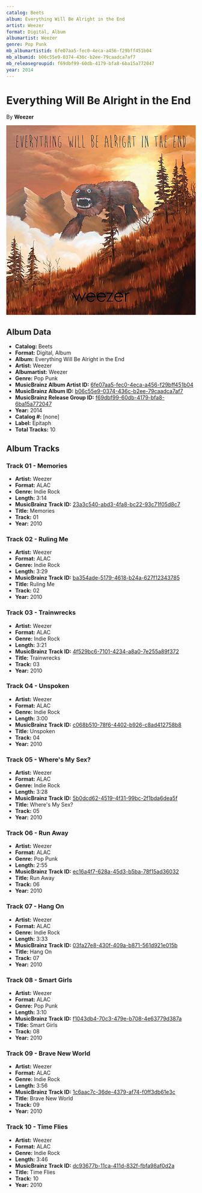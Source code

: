 ```yaml
---
catalog: Beets
album: Everything Will Be Alright in the End
artist: Weezer
format: Digital, Album
albumartist: Weezer
genre: Pop Punk
mb_albumartistid: 6fe07aa5-fec0-4eca-a456-f29bff451b04
mb_albumid: b06c55e9-0374-436c-b2ee-79caadca7af7
mb_releasegroupid: f69dbf99-60db-4179-bfa8-6ba15a772047
year: 2014
---
```


# Everything Will Be Alright in the End

By **Weezer**

![](../../assets/beetscovers/Weezer-Everything_Will_Be_Alright_in_the_End.jpg)

## Album Data

- **Catalog:** Beets
- **Format:** Digital, Album
- **Album:** Everything Will Be Alright in the End
- **Artist:** Weezer
- **Albumartist:** Weezer
- **Genre:** Pop Punk
- **MusicBrainz Album Artist ID:** [6fe07aa5-fec0-4eca-a456-f29bff451b04](https://musicbrainz.org/artist/6fe07aa5-fec0-4eca-a456-f29bff451b04)
- **MusicBrainz Album ID:** [b06c55e9-0374-436c-b2ee-79caadca7af7](https://musicbrainz.org/release/b06c55e9-0374-436c-b2ee-79caadca7af7)
- **MusicBrainz Release Group ID:** [f69dbf99-60db-4179-bfa8-6ba15a772047](https://musicbrainz.org/release-group/f69dbf99-60db-4179-bfa8-6ba15a772047)
- **Year:** 2014
- **Catalog #:** [none]
- **Label:** Epitaph
- **Total Tracks:** 10

## Album Tracks

### Track 01 - Memories

- **Artist:** Weezer
- **Format:** ALAC
- **Genre:** Indie Rock
- **Length:** 3:14
- **MusicBrainz Track ID:** [23a3c540-abd3-4fa8-bc22-93c71f05d8c7](https://musicbrainz.org/recording/23a3c540-abd3-4fa8-bc22-93c71f05d8c7)
- **Title:** Memories
- **Track:** 01
- **Year:** 2010

### Track 02 - Ruling Me

- **Artist:** Weezer
- **Format:** ALAC
- **Genre:** Indie Rock
- **Length:** 3:29
- **MusicBrainz Track ID:** [ba354ade-5179-4618-b24a-627f12343785](https://musicbrainz.org/recording/ba354ade-5179-4618-b24a-627f12343785)
- **Title:** Ruling Me
- **Track:** 02
- **Year:** 2010

### Track 03 - Trainwrecks

- **Artist:** Weezer
- **Format:** ALAC
- **Genre:** Indie Rock
- **Length:** 3:21
- **MusicBrainz Track ID:** [4f529bc6-7101-4234-a8a0-7e255a89f372](https://musicbrainz.org/recording/4f529bc6-7101-4234-a8a0-7e255a89f372)
- **Title:** Trainwrecks
- **Track:** 03
- **Year:** 2010

### Track 04 - Unspoken

- **Artist:** Weezer
- **Format:** ALAC
- **Genre:** Indie Rock
- **Length:** 3:00
- **MusicBrainz Track ID:** [c068b510-78f6-4402-b926-c8ad412758b8](https://musicbrainz.org/recording/c068b510-78f6-4402-b926-c8ad412758b8)
- **Title:** Unspoken
- **Track:** 04
- **Year:** 2010

### Track 05 - Where's My Sex?

- **Artist:** Weezer
- **Format:** ALAC
- **Genre:** Indie Rock
- **Length:** 3:28
- **MusicBrainz Track ID:** [5b0dcd62-4519-4f31-99bc-2f1bda6dea5f](https://musicbrainz.org/recording/5b0dcd62-4519-4f31-99bc-2f1bda6dea5f)
- **Title:** Where's My Sex?
- **Track:** 05
- **Year:** 2010

### Track 06 - Run Away

- **Artist:** Weezer
- **Format:** ALAC
- **Genre:** Pop Punk
- **Length:** 2:55
- **MusicBrainz Track ID:** [ec16a4f7-628a-45d3-b5ba-78f15ad36032](https://musicbrainz.org/recording/ec16a4f7-628a-45d3-b5ba-78f15ad36032)
- **Title:** Run Away
- **Track:** 06
- **Year:** 2010

### Track 07 - Hang On

- **Artist:** Weezer
- **Format:** ALAC
- **Genre:** Indie Rock
- **Length:** 3:33
- **MusicBrainz Track ID:** [03fa27e8-430f-409a-b871-561d921e015b](https://musicbrainz.org/recording/03fa27e8-430f-409a-b871-561d921e015b)
- **Title:** Hang On
- **Track:** 07
- **Year:** 2010

### Track 08 - Smart Girls

- **Artist:** Weezer
- **Format:** ALAC
- **Genre:** Pop Punk
- **Length:** 3:10
- **MusicBrainz Track ID:** [f1043db4-70c3-479e-b708-4e63779d387a](https://musicbrainz.org/recording/f1043db4-70c3-479e-b708-4e63779d387a)
- **Title:** Smart Girls
- **Track:** 08
- **Year:** 2010

### Track 09 - Brave New World

- **Artist:** Weezer
- **Format:** ALAC
- **Genre:** Indie Rock
- **Length:** 3:56
- **MusicBrainz Track ID:** [1c6aac7c-36de-4379-af74-f0ff3db61e3c](https://musicbrainz.org/recording/1c6aac7c-36de-4379-af74-f0ff3db61e3c)
- **Title:** Brave New World
- **Track:** 09
- **Year:** 2010

### Track 10 - Time Flies

- **Artist:** Weezer
- **Format:** ALAC
- **Genre:** Indie Rock
- **Length:** 3:46
- **MusicBrainz Track ID:** [dc93677b-11ca-411d-832f-fbfa98af0d2a](https://musicbrainz.org/recording/dc93677b-11ca-411d-832f-fbfa98af0d2a)
- **Title:** Time Flies
- **Track:** 10
- **Year:** 2010

